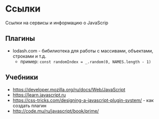 # Ссылки
Ссылки на сервисы и информацию о JavaScrip

## Плагины
- lodash.com - бибилиотека для работы с массивами, объектами, строками и т.д.
    - пример: `const randomIndex = _.random(0, NAMES.length - 1)`

## Учебники
- https://developer.mozilla.org/ru/docs/Web/JavaScript
- https://learn.javascript.ru
- https://css-tricks.com/designing-a-javascript-plugin-system/ - как создать плагин
- http://code.mu/ru/javascript/book/prime/

